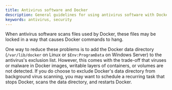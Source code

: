 ```yaml
---
title: Antivirus software and Docker
description: General guidelines for using antivirus software with Docker
keywords: antivirus, security
---
```


When antivirus software scans files used by Docker, these files may be locked
in a way that causes Docker commands to hang.

One way to reduce these problems is to add the Docker data directory
(`/var/lib/docker` on Linux or `$Env:ProgramData` on Windows Server) to the
antivirus's exclusion list. However, this comes with the trade-off that viruses
or malware in Docker images, writable layers of containers, or volumes are not
detected. If you do choose to exclude Docker's data directory from background
virus scanning, you may want to schedule a recurring task that stops Docker,
scans the data directory, and restarts Docker.